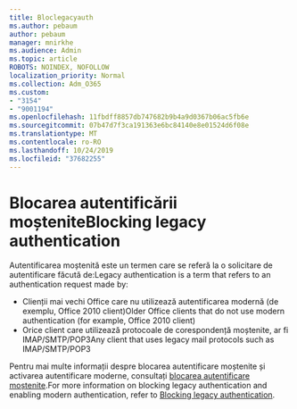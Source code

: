 ```yaml
---
title: Bloclegacyauth
ms.author: pebaum
author: pebaum
manager: mnirkhe
ms.audience: Admin
ms.topic: article
ROBOTS: NOINDEX, NOFOLLOW
localization_priority: Normal
ms.collection: Adm_O365
ms.custom:
- "3154"
- "9001194"
ms.openlocfilehash: 11fbdff8857db747682b9b4a9d0367b06ac5fb6e
ms.sourcegitcommit: 07b47d7f3ca191363e6bc84140e8e01524d6f08e
ms.translationtype: MT
ms.contentlocale: ro-RO
ms.lasthandoff: 10/24/2019
ms.locfileid: "37682255"
---
```

# <a name="blocking-legacy-authentication"></a><span data-ttu-id="41ae3-102">Blocarea autentificării moștenite</span><span class="sxs-lookup"><span data-stu-id="41ae3-102">Blocking legacy authentication</span></span>

<span data-ttu-id="41ae3-103">Autentificarea moștenită este un termen care se referă la o solicitare de autentificare făcută de:</span><span class="sxs-lookup"><span data-stu-id="41ae3-103">Legacy authentication is a term that refers to an authentication request made by:</span></span>

- <span data-ttu-id="41ae3-104">Clienții mai vechi Office care nu utilizează autentificarea modernă (de exemplu, Office 2010 client)</span><span class="sxs-lookup"><span data-stu-id="41ae3-104">Older Office clients that do not use modern authentication (for example, Office 2010 client)</span></span>
- <span data-ttu-id="41ae3-105">Orice client care utilizează protocoale de corespondență moștenite, ar fi IMAP/SMTP/POP3</span><span class="sxs-lookup"><span data-stu-id="41ae3-105">Any client that uses legacy mail protocols such as IMAP/SMTP/POP3</span></span>  

<span data-ttu-id="41ae3-106">Pentru mai multe informații despre blocarea autentificare moștenite și activarea autentificare moderne, consultați [blocarea autentificare moștenite](https://docs.microsoft.com/en-us/azure/active-directory/conditional-access/concept-conditional-access-block-legacy-authentication).</span><span class="sxs-lookup"><span data-stu-id="41ae3-106">For more information on blocking legacy authentication and enabling modern authentication, refer to [Blocking legacy authentication](https://docs.microsoft.com/en-us/azure/active-directory/conditional-access/concept-conditional-access-block-legacy-authentication).</span></span>